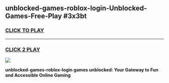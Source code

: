
## unblocked-games-roblox-login-Unblocked-Games-Free-Play #3x3bt
<h3>
<a href="https://us.freeplayer.one?title=unblocked-games-roblox-login&ref=9M">CLICK TO PLAY</a></h3>
<hr>

<h3>
<a href="https://us.freeplayer.one?title=unblocked-games-roblox-login&ref=9M">CLICK 2 PLAY</a>
  
</h3>

<a href="https://us.freeplayer.one?title=unblocked-games-roblox-login&ref=9M"><img src="https://clearcache.store/games.png"></a>


**unblocked-games-roblox-login games unblocked: Your Gateway to Fun and Accessible Online Gaming**
